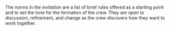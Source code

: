 The norms in the invitation are a list of brief rules offered as a starting point and to set the tone for the formation of the crew. They are open to discussion, refinement, and change as the crew discovers how they want to work together.